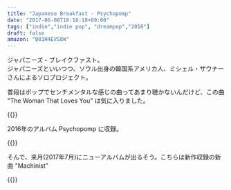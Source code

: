```yaml
---
title: "Japanese Breakfast - Psychopomp"
date: "2017-06-08T18:18:18+09:00"
tags: ["indie","indie pop", "dreampop","2016"]
draft: false
amazon: "B01H4EVS8W"
---
```


ジャパニーズ・ブレイクファスト。  
ジャパニーズといいつつ、ソウル出身の韓国系アメリカ人、ミシェル・ザウナーさんによるソロプロジェクト。

普段はポップでセンチメンタルな感じの曲ってあまり聴かないんだけど、この曲 "The Woman That Loves You" は気に入りました。

{{<youtube vxnPxJ1jUxc>}}

2016年のアルバム Psychopomp に収録。

{{<amazon B01H4EVS8W>}}

そんで、来月(2017年7月)にニューアルバムが出るそう。こちらは新作収録の新曲 "Machinist"

{{<youtube wujw-FH2Itw>}}
